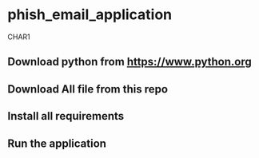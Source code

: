 # phish_email_application
CHAR1

## Download python from https://www.python.org

## Download All file from this repo

## Install all requirements

## Run the application
